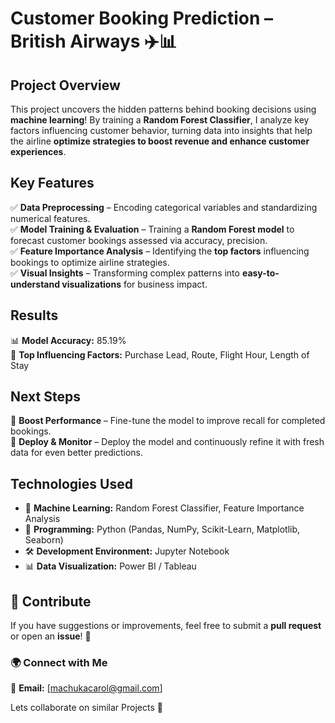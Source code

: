 # **Customer Booking Prediction – British Airways** ✈️📊  

## **Project Overview**  
This project uncovers the hidden patterns behind booking decisions using **machine learning**! By training a **Random Forest Classifier**, I analyze key factors influencing customer behavior, turning data into  insights that help the airline **optimize strategies to boost revenue and enhance customer experiences**.  

## **Key Features**  
✅ **Data Preprocessing** – Encoding categorical variables and standardizing numerical features.  
✅ **Model Training & Evaluation** – Training a **Random Forest model** to forecast customer bookings  assessed via accuracy, precision.  
✅ **Feature Importance Analysis** – Identifying the **top factors** influencing bookings to optimize airline strategies.  
✅ **Visual Insights** – Transforming complex patterns into **easy-to-understand visualizations** for business impact.

## **Results**  
📊 **Model Accuracy:** 85.19%  
📌 **Top Influencing Factors:** Purchase Lead, Route, Flight Hour, Length of Stay  

## **Next Steps**  
🚀 **Boost Performance** – Fine-tune the model to improve recall for completed bookings.  
📡 **Deploy & Monitor** – Deploy the model and continuously refine it with fresh data for even better predictions.  

## **Technologies Used**  
- 🧠 **Machine Learning:** Random Forest Classifier, Feature Importance Analysis  
- 🐍 **Programming:** Python (Pandas, NumPy, Scikit-Learn, Matplotlib, Seaborn)  
- 🛠 **Development Environment:** Jupyter Notebook  
- 📊 **Data Visualization:** Power BI / Tableau

## 📢 Contribute  
If you have suggestions or improvements, feel free to submit a **pull request** or open an **issue**! 🚀  

### 🌍 Connect with Me  
📧 **Email:** [machukacarol@gmail.com]  

Lets collaborate on similar Projects 🚀
